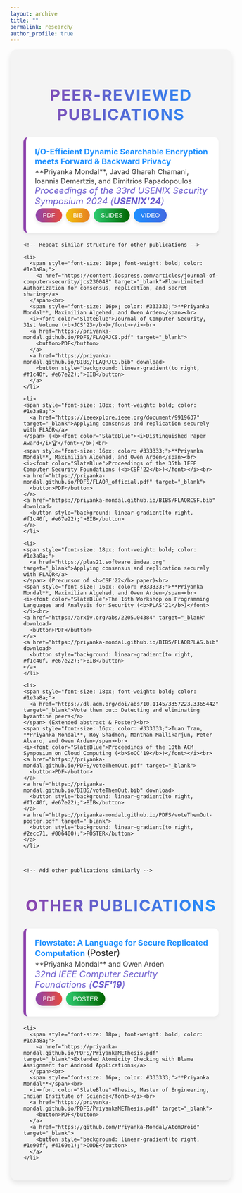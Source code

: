 ```yaml
---
layout: archive
title: ""
permalink: research/
author_profile: true
---
```


<!-- Custom Styles for Page -->
<style>
  /* Style for the page container */
  .publications-container {
    max-width: 1500px; /* Wide width for spacious layout */
    margin: 0 auto; /* Center the container */
    padding: 30px; /* Add padding for spacing */
    background-color: #f4f4f4; /* Light grey background for contrast */
    border-radius: 15px; /* Rounded corners for a modern look */
    box-shadow: 0 6px 12px rgba(0, 0, 0, 0.1); /* Slightly deeper shadow for emphasis */
  }

  /* Style for the headings */
  .publications-container h2 {
    font-size: 36px; /* Larger font size for emphasis */
    font-weight: bold; /* Bold font for the heading */
    text-align: center; /* Center-align the heading */
    margin-bottom: 30px; /* Space below the heading */
    background: linear-gradient(to right, #8e44ad, #1e90ff); /* Gradient text color */
    -webkit-background-clip: text; /* Clip the background to text */
    color: transparent; /* Transparent text to show gradient */
    text-transform: uppercase; /* Uppercase text for distinction */
    letter-spacing: 2px; /* Spacing between letters for a more open look */
  }

  /* Style for the list items */
  .publications-container ul {
    list-style-type: none; /* Remove default list styling */
    padding: 0; /* Remove padding */
  }

  .publications-container li {
    font-size: 20px; /* Slightly larger font size for readability */
    margin-bottom: 20px; /* Space below each list item */
    padding: 20px; /* Add padding for space */
    background-color: #ffffff; /* White background for contrast */
    border-left: 6px solid #8e44ad; /* Thicker colored border on the left */
    border-radius: 10px; /* Rounded corners for a softer look */
    box-shadow: 0 4px 8px rgba(0, 0, 0, 0.05); /* Subtle shadow for depth */
    transition: transform 0.2s ease, box-shadow 0.2s ease; /* Smooth transition for hover effect */
  }

  .publications-container li:hover {
    transform: translateY(-5px); /* Slight lift effect on hover */
    box-shadow: 0 8px 16px rgba(0, 0, 0, 0.1); /* Enhanced shadow on hover */
  }

  /* Style for buttons */
  .publications-container button {
    background: linear-gradient(to right, #8e44ad, #e74c3c);
    border: none;
    color: white;
    padding: 8px 16px;
    text-align: center;
    text-decoration: none;
    display: inline-block;
    font-size: 14px;
    margin: 4px 2px;
    cursor: pointer;
    border-radius: 25px;
    box-shadow: 0 4px 8px rgba(0, 0, 0, 0.1);
    transition: background 0.3s ease, transform 0.3s ease;
  }

  .publications-container button:hover {
    transform: scale(1.05);
  }

  .publications-container a {
    color: #1e90ff; /* Link color to match the gradient */
    text-decoration: none; /* Remove underline from links */
    font-weight: bold; /* Bold links for emphasis */
  }

  .publications-container a:hover {
    text-decoration: underline; /* Underline links on hover for clarity */
  }

  /* Responsive design for mobile */
  @media (max-width: 600px) {
    .publications-container {
      max-width: 95%; /* Adjust container width for mobile */
    }

    .publications-container h2 {
      font-size: 28px; /* Smaller font size for mobile */
    }

    .publications-container li {
      font-size: 18px; /* Smaller font size for list items */
    }
  }
</style>

<!-- Main Container -->
<div class="publications-container">
  <h2>Peer-Reviewed Publications</h2>

  <ul>
    <li>
      <span style="font-size: 18px; font-weight: bold; color: #1e3a8a;">
        <a href="https://www.usenix.org/conference/usenixsecurity24/presentation/mondal" target="_blank">I/O-Efficient Dynamic Searchable Encryption meets Forward & Backward Privacy</a>
      </span><br>
      <span style="font-size: 16px; color: #333333;">**Priyanka Mondal**, Javad Ghareh Chamani, Ioannis Demertzis, and Dimitrios Papadopoulos</span><br>
      <i><font color="SlateBlue">Proceedings of the 33rd USENIX Security Symposium 2024 (<b>USENIX'24</b>)</font></i><br>
      <a href="https://www.usenix.org/system/files/usenixsecurity24-mondal.pdf" target="_blank">
        <button>PDF</button>
      </a>
      <a href="https://priyanka-mondal.github.io/BIBS/iodse.bib" download>
        <button style="background: linear-gradient(to right, #f1c40f, #e67e22);">BIB</button>
      </a>
      <a href="https://priyanka-mondal.github.io/PDFS/FinalUsenix2024.pptx" target="_blank">
        <button style="background: linear-gradient(to right, #2ecc71, #006400);">SLIDES</button>
      </a>
      <a href="https://github.com/yourusername/yourrepository/raw/main/your-video.mp4" target="_blank">
      <button style="background: linear-gradient(to right, #1e90ff, #4169e1);">VIDEO</button>
      </a>
    </li>

    <!-- Repeat similar structure for other publications -->
    
    <li>
      <span style="font-size: 18px; font-weight: bold; color: #1e3a8a;">
        <a href="https://content.iospress.com/articles/journal-of-computer-security/jcs230048" target="_blank">Flow-Limited Authorization for consensus, replication, and secret sharing</a>
      </span><br>
      <span style="font-size: 16px; color: #333333;">**Priyanka Mondal**, Maximilian Algehed, and Owen Arden</span><br>
      <i><font color="SlateBlue">Journal of Computer Security, 31st Volume (<b>JCS'23</b>)</font></i><br>
      <a href="https://priyanka-mondal.github.io/PDFS/FLAQRJCS.pdf" target="_blank">
        <button>PDF</button>
      </a>
      <a href="https://priyanka-mondal.github.io/BIBS/FLAQRJCS.bib" download>
        <button style="background: linear-gradient(to right, #f1c40f, #e67e22);">BIB</button>
      </a>
    </li>

  <!-- First Missing Entry -->
    <li>
    <span style="font-size: 18px; font-weight: bold; color: #1e3a8a;">
      <a href="https://ieeexplore.ieee.org/document/9919637" target="_blank">Applying consensus and replication securely with FLAQR</a>
    </span> (<b><font color="SlateBlue"><i>Distinguished Paper Award</i>🏆</font></b>)<br>
    <span style="font-size: 16px; color: #333333;">**Priyanka Mondal**, Maximilian Algehed, and Owen Arden</span><br>
    <i><font color="SlateBlue">Proceedings of the 35th IEEE Computer Security Foundations (<b>CSF'22</b>)</font></i><br>
    <a href="https://priyanka-mondal.github.io/PDFS/FLAQR_official.pdf" target="_blank">
      <button>PDF</button>
    </a>
    <a href="https://priyanka-mondal.github.io/BIBS/FLAQRCSF.bib" download>
      <button style="background: linear-gradient(to right, #f1c40f, #e67e22);">BIB</button>
    </a>
    </li>

  <!-- Second Missing Entry -->
    <li>
    <span style="font-size: 18px; font-weight: bold; color: #1e3a8a;">
      <a href="https://plas21.software.imdea.org" target="_blank">Applying consensus and replication securely with FLAQR</a>
    </span> (Precursor of <b>CSF'22</b> paper)<br>
    <span style="font-size: 16px; color: #333333;">**Priyanka Mondal**, Maximilian Algehed, and Owen Arden</span><br>
    <i><font color="SlateBlue">The 16th Workshop on Programming Languages and Analysis for Security (<b>PLAS'21</b>)</font></i><br>
    <a href="https://arxiv.org/abs/2205.04384" target="_blank" download>
      <button>PDF</button>
    </a>
    <a href="https://priyanka-mondal.github.io/BIBS/FLAQRPLAS.bib" download>
      <button style="background: linear-gradient(to right, #f1c40f, #e67e22);">BIB</button>
    </a>
    </li>

  <!-- Third Missing Entry -->
    <li>
    <span style="font-size: 18px; font-weight: bold; color: #1e3a8a;">
      <a href="https://dl.acm.org/doi/abs/10.1145/3357223.3365442" target="_blank">Vote them out: Detecting and eliminating byzantine peers</a>
    </span> (Extended abstract & Poster)<br>
    <span style="font-size: 16px; color: #333333;">Tuan Tran, **Priyanka Mondal**, Roy Shadmon, Manthan Mallikarjun, Peter Alvaro, and Owen Arden</span><br>
    <i><font color="SlateBlue">Proceedings of the 10th ACM Symposium on Cloud Computing (<b>SoCC'19</b>)</font></i><br>
    <a href="https://priyanka-mondal.github.io/PDFS/voteThemOut.pdf" target="_blank">
      <button>PDF</button>
    </a>
    <a href="https://priyanka-mondal.github.io/BIBS/voteThemOut.bib" download>
      <button style="background: linear-gradient(to right, #f1c40f, #e67e22);">BIB</button>
    </a>
    <a href="https://priyanka-mondal.github.io/PDFS/voteThemOut-poster.pdf" target="_blank">
      <button style="background: linear-gradient(to right, #2ecc71, #006400);">POSTER</button>
    </a>
    </li>



    <!-- Add other publications similarly -->

  </ul>

  <h2>Other Publications</h2>

  <ul>
    <li>
      <span style="font-size: 18px; font-weight: bold; color: #1e3a8a;">
        <a href="https://web.stevens.edu/csf2019/program.html" target="_blank">Flowstate: A Language for Secure Replicated Computation</a>
      </span> (Poster)<br>
      <span style="font-size: 16px; color: #333333;">**Priyanka Mondal** and Owen Arden</span><br>
      <i><font color="SlateBlue">32nd IEEE Computer Security Foundations (<b>CSF'19</b>)</font></i><br>
      <a href="https://priyanka-mondal.github.io/PDFS/CSF_2019_paper_6.pdf" target="_blank">
        <button>PDF</button>
      </a>
      <a href="https://priyanka-mondal.github.io/PDFS/Flowstate_Poster.pdf" target="_blank">
        <button style="background: linear-gradient(to right, #2ecc71, #006400);">POSTER</button>
      </a>
    </li>

    <li>
      <span style="font-size: 18px; font-weight: bold; color: #1e3a8a;">
        <a href="https://priyanka-mondal.github.io/PDFS/PriyankaMEThesis.pdf" target="_blank">Extended Atomicity Checking with Blame Assignment for Android Applications</a>
      </span><br>
      <span style="font-size: 16px; color: #333333;">**Priyanka Mondal**</span><br>
      <i><font color="SlateBlue">Thesis, Master of Engineering, Indian Institute of Science</font></i><br>
      <a href="https://priyanka-mondal.github.io/PDFS/PriyankaMEThesis.pdf" target="_blank">
        <button>PDF</button>
      </a>
      <a href="https://github.com/Priyanka-Mondal/AtomDroid" target="_blank">
        <button style="background: linear-gradient(to right, #1e90ff, #4169e1);">CODE</button>
      </a>
    </li>
  </ul>
</div>

<!-- Include script for copy function -->
<script>
function copyBib(name) {
    navigator.clipboard.writeText(name);
}
</script>

